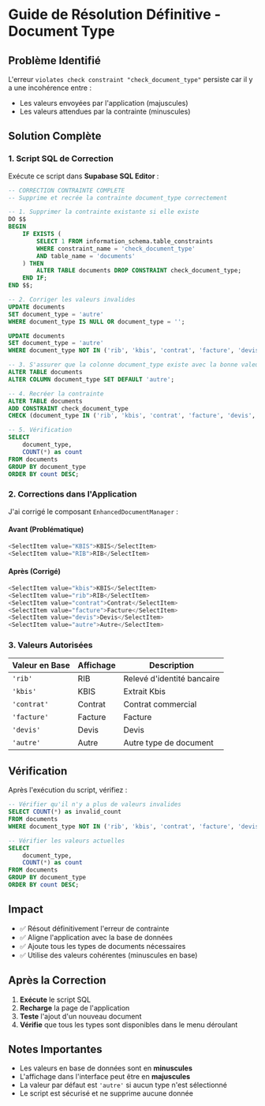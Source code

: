# Guide de Résolution Définitive - Document Type

## Problème Identifié

L'erreur `violates check constraint "check_document_type"` persiste car il y a une incohérence entre :
- Les valeurs envoyées par l'application (majuscules)
- Les valeurs attendues par la contrainte (minuscules)

## Solution Complète

### 1. Script SQL de Correction

Exécute ce script dans **Supabase SQL Editor** :

```sql
-- CORRECTION CONTRAINTE COMPLETE
-- Supprime et recrée la contrainte document_type correctement

-- 1. Supprimer la contrainte existante si elle existe
DO $$
BEGIN
    IF EXISTS (
        SELECT 1 FROM information_schema.table_constraints
        WHERE constraint_name = 'check_document_type'
        AND table_name = 'documents'
    ) THEN
        ALTER TABLE documents DROP CONSTRAINT check_document_type;
    END IF;
END $$;

-- 2. Corriger les valeurs invalides
UPDATE documents
SET document_type = 'autre'
WHERE document_type IS NULL OR document_type = '';

UPDATE documents
SET document_type = 'autre'
WHERE document_type NOT IN ('rib', 'kbis', 'contrat', 'facture', 'devis', 'autre');

-- 3. S'assurer que la colonne document_type existe avec la bonne valeur par défaut
ALTER TABLE documents 
ALTER COLUMN document_type SET DEFAULT 'autre';

-- 4. Recréer la contrainte
ALTER TABLE documents
ADD CONSTRAINT check_document_type
CHECK (document_type IN ('rib', 'kbis', 'contrat', 'facture', 'devis', 'autre'));

-- 5. Vérification
SELECT 
    document_type,
    COUNT(*) as count
FROM documents
GROUP BY document_type
ORDER BY count DESC;
```

### 2. Corrections dans l'Application

J'ai corrigé le composant `EnhancedDocumentManager` :

#### **Avant (Problématique)**
```typescript
<SelectItem value="KBIS">KBIS</SelectItem>
<SelectItem value="RIB">RIB</SelectItem>
```

#### **Après (Corrigé)**
```typescript
<SelectItem value="kbis">KBIS</SelectItem>
<SelectItem value="rib">RIB</SelectItem>
<SelectItem value="contrat">Contrat</SelectItem>
<SelectItem value="facture">Facture</SelectItem>
<SelectItem value="devis">Devis</SelectItem>
<SelectItem value="autre">Autre</SelectItem>
```

### 3. Valeurs Autorisées

| Valeur en Base | Affichage | Description |
|----------------|-----------|-------------|
| `'rib'` | RIB | Relevé d'identité bancaire |
| `'kbis'` | KBIS | Extrait Kbis |
| `'contrat'` | Contrat | Contrat commercial |
| `'facture'` | Facture | Facture |
| `'devis'` | Devis | Devis |
| `'autre'` | Autre | Autre type de document |

## Vérification

Après l'exécution du script, vérifiez :

```sql
-- Vérifier qu'il n'y a plus de valeurs invalides
SELECT COUNT(*) as invalid_count
FROM documents
WHERE document_type NOT IN ('rib', 'kbis', 'contrat', 'facture', 'devis', 'autre');

-- Vérifier les valeurs actuelles
SELECT 
    document_type,
    COUNT(*) as count
FROM documents
GROUP BY document_type
ORDER BY count DESC;
```

## Impact

- ✅ Résout définitivement l'erreur de contrainte
- ✅ Aligne l'application avec la base de données
- ✅ Ajoute tous les types de documents nécessaires
- ✅ Utilise des valeurs cohérentes (minuscules en base)

## Après la Correction

1. **Exécute** le script SQL
2. **Recharge** la page de l'application
3. **Teste** l'ajout d'un nouveau document
4. **Vérifie** que tous les types sont disponibles dans le menu déroulant

## Notes Importantes

- Les valeurs en base de données sont en **minuscules**
- L'affichage dans l'interface peut être en **majuscules**
- La valeur par défaut est `'autre'` si aucun type n'est sélectionné
- Le script est sécurisé et ne supprime aucune donnée 